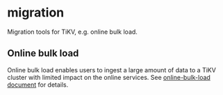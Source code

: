 # migration

Migration tools for TiKV, e.g. online bulk load.

## Online bulk load

Online bulk load enables users to ingest a large amount of data to a TiKV cluster with limited impact on the online services. See [online-bulk-load document](./online-bulk-load/README.md) for details.
